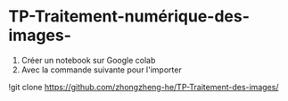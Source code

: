 # TP-Traitement-numérique-des-images-
1. Créer un notebook sur Google colab
2. Avec la commande suivante pour l'importer


!git clone https://github.com/zhongzheng-he/TP-Traitement-des-images/
